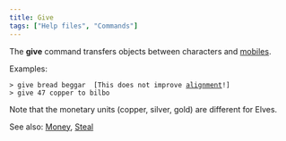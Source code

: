 ```yaml
---
title: Give
tags: ["Help files", "Commands"]
---
```

The **give** command transfers objects between characters and
[mobiles](mobile "wikilink").

Examples:

`> give bread beggar  [This does not improve `[`alignment`](alignment "wikilink")`!]`
`> give 47 copper to bilbo`

Note that the monetary units (copper, silver, gold) are different for
Elves.

See also: [Money](Money "wikilink"), [Steal](Steal "wikilink")
 